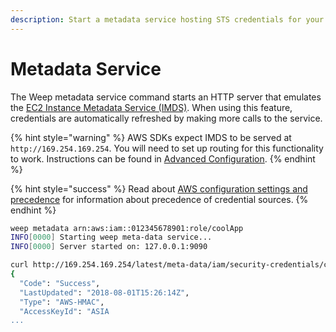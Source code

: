 ```yaml
---
description: Start a metadata service hosting STS credentials for your role requested
---
```


# Metadata Service

The Weep metadata service command starts an HTTP server that emulates the [EC2 Instance Metadata Service \(IMDS\)](https://docs.aws.amazon.com/AWSEC2/latest/UserGuide/ec2-instance-metadata.html). When using this feature, credentials are automatically refreshed by making more calls to the service.

{% hint style="warning" %}
AWS SDKs expect IMDS to be served at `http://169.254.169.254`. You will need to set up routing for this functionality to work. Instructions can be found in [Advanced Configuration](../advanced-configuration/#setup-routing-for-metadata-proxy).
{% endhint %}

{% hint style="success" %}
Read about [AWS configuration settings and precedence](https://docs.aws.amazon.com/cli/latest/userguide/cli-configure-quickstart.html#cli-configure-quickstart-precedence) for information about precedence of credential sources.
{% endhint %}

```bash
weep metadata arn:aws:iam::012345678901:role/coolApp
INFO[0000] Starting weep meta-data service...
INFO[0000] Server started on: 127.0.0.1:9090

curl http://169.254.169.254/latest/meta-data/iam/security-credentials/coolApp
{
  "Code": "Success",
  "LastUpdated": "2018-08-01T15:26:14Z",
  "Type": "AWS-HMAC",
  "AccessKeyId": "ASIA
...
```
